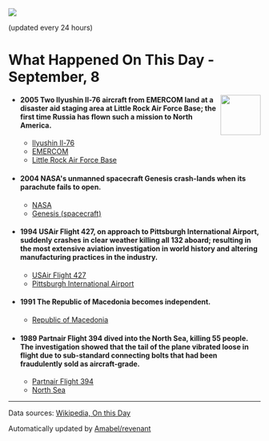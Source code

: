 <img src="https://img.shields.io/badge/last%20updated%20at-2020--09--08%2000%3A10%20(UTC)-brightgreen?style=for-the-badge">

(updated every 24 hours)

# What Happened On This Day - September, 8

<img align="right" src="https://user-images.githubusercontent.com/12688422/87848414-3e9d0800-c91b-11ea-84df-7ebcb2c52b8d.png" width="80px">

- #### 2005 Two Ilyushin Il-76 aircraft from EMERCOM land at a disaster aid staging area at Little Rock Air Force Base; the first time Russia has flown such a mission to North America.

  - [Ilyushin Il-76](https://wikipedia.org/wiki/Ilyushin_Il-76)
  - [EMERCOM](https://wikipedia.org/wiki/EMERCOM)
  - [Little Rock Air Force Base](https://wikipedia.org/wiki/Little_Rock_Air_Force_Base)

- #### 2004 NASA's unmanned spacecraft Genesis crash-lands when its parachute fails to open.

  - [NASA](https://wikipedia.org/wiki/NASA)
  - [Genesis (spacecraft)](https://wikipedia.org/wiki/Genesis_(spacecraft))

- #### 1994 USAir Flight 427, on approach to Pittsburgh International Airport, suddenly crashes in clear weather killing all 132 aboard; resulting in the most extensive aviation investigation in world history and altering manufacturing practices in the industry.

  - [USAir Flight 427](https://wikipedia.org/wiki/USAir_Flight_427)
  - [Pittsburgh International Airport](https://wikipedia.org/wiki/Pittsburgh_International_Airport)

- #### 1991 The Republic of Macedonia becomes independent.

  - [Republic of Macedonia](https://wikipedia.org/wiki/Republic_of_Macedonia)

- #### 1989 Partnair Flight 394 dived into the North Sea, killing 55 people. The investigation showed that the tail of the plane vibrated loose in flight due to sub-standard connecting bolts that had been fraudulently sold as aircraft-grade.

  - [Partnair Flight 394](https://wikipedia.org/wiki/Partnair_Flight_394)
  - [North Sea](https://wikipedia.org/wiki/North_Sea)
---

Data sources: [Wikipedia, On this Day](https://byabbe.se/on-this-day/)

Automatically updated by [Amabel/revenant](https://github.com/Amabel/revenant)